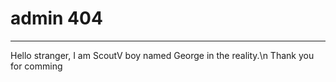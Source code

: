 # admin 404
---
Hello stranger, I am ScoutV boy named George in the reality.\n
Thank you for comming 